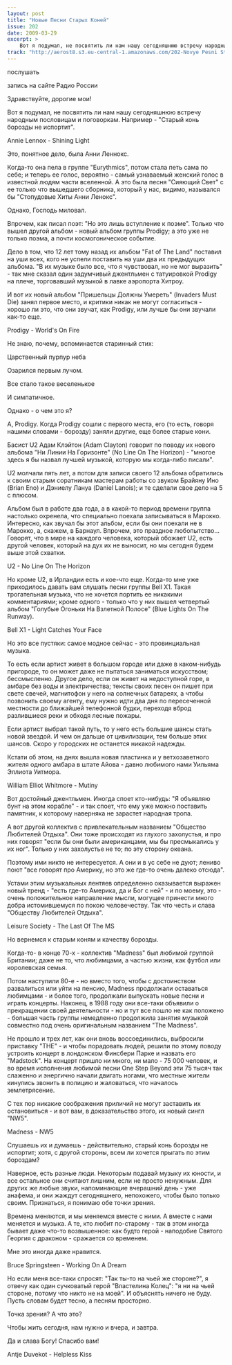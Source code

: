 ```yaml
---
layout: post
title: "Новые Песни Старых Коней"
issue: 202
date: 2009-03-29
excerpt: >
    Вот я подумал, не посвятить ли нам нашу сегодняшнюю встречу народным пословицам и поговоркам. Например - "Старый конь борозды не испортит".
track: "http://aerost8.s3.eu-central-1.amazonaws.com/202-Novye Pesni Staryh Konej.mp3"
---
```


послушать

запись на сайте Радио России

Здравствуйте, дорогие мои!

Вот я подумал, не посвятить ли нам нашу сегодняшнюю встречу народным пословицам и поговоркам. Например - "Старый конь борозды не испортит".

Annie Lennox - Shining Light

Это, понятное дело, была Анни Леннокс.

Когда-то она пела в группе "Eurythmics", потом стала петь сама по себе; и теперь ее голос, вероятно - самый узнаваемый женский голос в известной людям части вселенной. А это была песня "Сияющий Свет" с ее только что вышедшего сборника, который у нас, видимо, назывался бы "Стопудовые Хиты Анни Ленокс".

Однако, Господь миловал.

Впрочем, как писал поэт: "Но это лишь вступление к поэме". Только что вышел другой альбом - новый альбом группы Prodigy; а это уже не только поэма, а почти космогоническое событие.

Дело в том, что 12 лет тому назад их альбом "Fat of The Land" поставил на уши всех, кого не успели поставить на уши два их предыдущих альбома. "В их музыке было все, что я чувствовал, но не мог выразить" - так мне сказал один задумчивый джентльмен с татуировкой Prodigy на плече, торговавший музыкой в лавке аэропорта Хитроу.

И вот их новый альбом "Пришельцы Должны Умереть" (Invaders Must Die) занял первое место, и критики никак не могут согласиться - хорошо ли это, что они звучат, как Prodigy, или лучше бы они звучали как-то еще.

Prodigy - World's On Fire

Не знаю, почему, вспоминается старинный стих:

Царственный пурпур неба

Озарился первым лучом.

Все стало такое веселенькое

И симпатичное.

Однако - о чем это я?

А, Prodigy. Когда Prodigy сошли с первого места, его (то есть, говоря нашими словами - борозду) заняли другие, еще более старые кони.

Басист U2 Адам Клэйтон (Adam Clayton) говорит по поводу их нового альбома "Ни Линии На Горизонте" (No Line On The Horizon) - "многое здесь я бы назвал лучшей музыкой, которую мы когда-либо писали".

U2 молчали пять лет, а потом для записи своего 12 альбома обратились к своим старым соратникам мастерам работы со звуком Брайяну Ино (Brian Eno) и Дэниелу Лануа (Daniel Lanois); и те сделали свое дело на 5 с плюсом.

Альбом был в работе два года, а в какой-то период времени группа настолько охренела, что специально поехала записываться в Марокко. Интересно, как звучал бы этот альбом, если бы они поехали не в Марокко, а, скажем, в Барнаул. Впрочем, это праздное любопытство... Говорят, что в мире на каждого человека, который обожает U2, есть другой человек, который на дух их не выносит, но мы сегодня будем выше этой схватки.

U2 - No Line On The Horizon

Но кроме U2, в Ирландии есть и кое-что еще. Когда-то мне уже приходилось давать вам слушать песни группы Bell X1. Такая трогательная музыка, что не хочется портить ее никакими комментариями; кроме одного - только что у них вышел четвертый альбом "Голубые Огоньки На Взлетной Полосе" (Blue Lights On The Runway).

Bell X1 - Light Catches Your Face

Но это все пустяки: самое модное сейчас - это провинциальная музыка.

То есть если артист живет в большом городе или даже в каком-нибудь пригороде, то он может даже не пытаться заниматься искусством; бессмысленно. Другое дело, если он живет на недоступной горе, в амбаре без воды и электричества; тексты своих песен он пишет при свете свечей, магнитофон у него на солнечных батареях, а чтобы позвонить своему агенту, ему нужно идти два дня по пересеченной местности до ближайшей телефонной будки, переходя вброд разлившиеся реки и обходя лесные пожары.

Если артист выбрал такой путь, то у него есть большие шансы стать новой звездой. И чем он дальше от цивилизации, тем больше этих шансов. Скоро у городских не останется никакой надежды.

Кстати об этом, на днях вышла новая пластинка и у ветхозаветного жителя одного амбара в штате Айова - давно любимого нами Уильяма Эллиота Уитмора.

William Elliot Whitmore - Mutiny

Вот достойный джентльмен. Иногда споет кто-нибудь: "Я объявляю бунт на этом корабле" - и так споет, что ему уже можно поставить памятник, к которому наверняка не зарастет народная тропа.

А вот другой коллектив с привлекательным названием "Общество Любителей Отдыха". Они тоже происходят из глухого захолустья, и про них говорят "если бы они были американцами, мы бы пресмыкались у их ног". Только у них захолустье не то; по эту сторону океана.

Поэтому ими никто не интересуется. А они и в ус себе не дуют; лениво поют "все говорят про Америку, но это же где-то очень далеко отсюда".

Устами этим музыкальных лентяев определенно оказывается выражен новый тренд - "есть где-то Америка, да и Бог с ней" - и по моему, это - очень положительное направление мысли, могущее принести много добра истомившемуся по покою человечеству. Так что честь и слава "Обществу Любителей Отдыха".

Leisure Society - The Last Of The MS

Но вернемся к старым коням и качеству борозды.

Когда-то- в конце 70-х - коллектив "Madness" был любимой группой Британии; даже не то, что любимцами, а частью жизни, как футбол или королевская семья.

Потом наступили 80-е - но вместо того, чтобы с достоинством развалиться или уйти на пенсию, Madness продолжали оставаться любимцами - и более того, продолжали выпускать новые песни и играть концерты. Наконец, в 1988 году они все-таки объявили о прекращении своей деятельности - но и тут все пошло не как положено - большая часть группы немедленно продолжила занятия музыкой совместно под очень оригинальным названием "The Madness".

Не прошло и трех лет, как они вновь воссоединились, выбросили приставку "THE" - и чтобы порадовать людей, решили по этому поводу устроить концерт в лондонском Финсбери Парке и назвать его "Madstock". На концерт пришло ни много, ни мало - 75 000 человек, и во время исполнения любимой песни One Step Beyond эти 75 тысяч так слаженно и энергично начали двигать ногами, что местные жители кинулись звонить в полицию и жаловаться, что началось землетрясение.

С тех пор никакие соображения приличий не могут заставить их остановиться - и вот вам, в доказательство этого, их новый сингл "NW5".

Madness - NW5

Слушаешь их и думаешь - действительно, старый конь борозды не испортит; хотя, с другой стороны, всем ли хочется прыгать по этим бороздам?

Наверное, есть разные люди. Некоторым подавай музыку их юности, и все остальное они считают лишним, если не просто ненужным. Для других же любые звуки, напоминающие вчерашний день - уже анафема, и они жаждут сегодняшнего, непохожего, чтобы было только своим. Признаться, я понимаю обе точки зрения.

Времена меняются, и мы меняемся вместе с ними. А вместе с нами меняется и музыка. А те, кто любит по-старому - так в этом иногда бывает даже что-то возвышенное: как будто герой - наподобие Святого Георгия с драконом - сражается со временем.

Мне это иногда даже нравится.

Bruce Springsteen - Working On A Dream

Но если меня все-таки спросят: "Так ты-то на чьей же стороне?", я отвечу как один сучковатый герой "Властелина Колец": "я ни на чьей стороне, потому что никто не на моей". И объяснять ничего не буду. Пусть словам будет тесно, а песням просторно.

Точка зрения? А что это?

Чтобы жить сегодня, нам нужно и вчера, и завтра.

Да и слава Богу! Спасибо вам!

Antje Duvekot - Helpless Kiss
